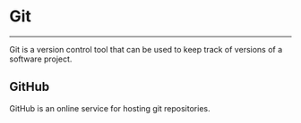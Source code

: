 # Git

---

Git is a version control tool that can be used to keep track of versions of a software project.

## GitHub

GitHub is an online service for hosting git repositories.
